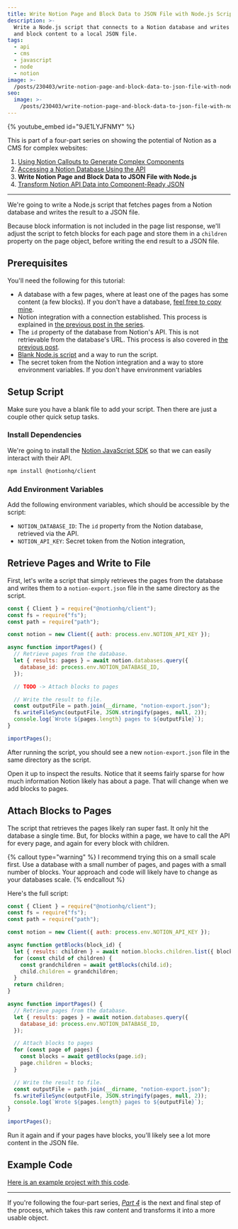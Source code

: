 ```yaml
---
title: Write Notion Page and Block Data to JSON File with Node.js Script
description: >-
  Write a Node.js script that connects to a Notion database and writes its page
  and block content to a local JSON file.
tags:
  - api
  - cms
  - javascript
  - node
  - notion
image: >-
  /posts/230403/write-notion-page-and-block-data-to-json-file-with-nodejs-script-UqlXJSZj.png
seo:
  image: >-
    /posts/230403/write-notion-page-and-block-data-to-json-file-with-nodejs-script-OTjvNIdV--meta.png
---
```


{% youtube_embed id="9JE1LYJFNMY" %}

This is part of a four-part series on showing the potential of Notion as a CMS for complex websites:

1. [Using Notion Callouts to Generate Complex Components](/posts/using-notion-callouts-to-generate-complex-components)
1. [Accessing a Notion Database Using the API](/posts/accessing-a-notion-database-using-the-api)
1. **Write Notion Page and Block Data to JSON File with Node.js**
1. [Transform Notion API Data into Component-Ready JSON](/posts/transform-notion-api-data-into-component-ready-json)

---

We're going to write a Node.js script that fetches pages from a Notion database and writes the result to a JSON file.

Because block information is not included in the page list response, we'll adjust the script to fetch blocks for each page and store them in a `children` property on the page object, before writing the end result to a JSON file.

## Prerequisites

You'll need the following for this tutorial:

- A database with a few pages, where at least one of the pages has some content (a few blocks). If you don't have a database, [feel free to copy mine](https://seancdavis.notion.site/673a6770c83a43b5a050f3d99d5236b8?v=5336305ad601461ea06b9392b441f559).
- Notion integration with a connection established. This process is explained in [the previous post in the series](/posts/accessing-a-notion-database-using-the-api).
- The `id` property of the database from Notion's API. This is not retrievable from the database's URL. This process is also covered in [the previous post](/posts/accessing-a-notion-database-using-the-api).
- [Blank Node.js script](/posts/new-javascript-project-setup/) and a way to run the script.
- The secret token from the Notion integration and a way to store environment variables. If you don't have environment variables

## Setup Script

Make sure you have a blank file to add your script. Then there are just a couple other quick setup tasks.

### Install Dependencies

We're going to install the [Notion JavaScript SDK](https://www.npmjs.com/package/@notionhq/client) so that we can easily interact with their API.

```txt
npm install @notionhq/client
```

### Add Environment Variables

Add the following environment variables, which should be accessible by the script:

- `NOTION_DATABASE_ID`: The `id` property from the Notion database, retrieved via the API.
- `NOTION_API_KEY`: Secret token from the Notion integration,

## Retrieve Pages and Write to File

First, let's write a script that simply retrieves the pages from the database and writes them to a `notion-export.json` file in the same directory as the script.

```js
const { Client } = require("@notionhq/client");
const fs = require("fs");
const path = require("path");

const notion = new Client({ auth: process.env.NOTION_API_KEY });

async function importPages() {
  // Retrieve pages from the database.
  let { results: pages } = await notion.databases.query({
    database_id: process.env.NOTION_DATABASE_ID,
  });

  // TODO -> Attach blocks to pages

  // Write the result to file.
  const outputFile = path.join(__dirname, "notion-export.json");
  fs.writeFileSync(outputFile, JSON.stringify(pages, null, 2));
  console.log(`Wrote ${pages.length} pages to ${outputFile}`);
}

importPages();
```

After running the script, you should see a new `notion-export.json` file in the same directory as the script.

Open it up to inspect the results. Notice that it seems fairly sparse for how much information Notion likely has about a page. That will change when we add blocks to pages.

## Attach Blocks to Pages

The script that retrieves the pages likely ran super fast. It only hit the database a single time. But, for blocks within a page, we have to call the API for every page, and again for every block with children.

{% callout type="warning" %}
I recommend trying this on a small scale first. Use a database with a small number of pages, and pages with a small number of blocks. Your approach and code will likely have to change as your databases scale.
{% endcallout %}

Here's the full script:

```js
const { Client } = require("@notionhq/client");
const fs = require("fs");
const path = require("path");

const notion = new Client({ auth: process.env.NOTION_API_KEY });

async function getBlocks(block_id) {
  let { results: children } = await notion.blocks.children.list({ block_id });
  for (const child of children) {
    const grandchildren = await getBlocks(child.id);
    child.children = grandchildren;
  }
  return children;
}

async function importPages() {
  // Retrieve pages from the database.
  let { results: pages } = await notion.databases.query({
    database_id: process.env.NOTION_DATABASE_ID,
  });

  // Attach blocks to pages
  for (const page of pages) {
    const blocks = await getBlocks(page.id);
    page.children = blocks;
  }

  // Write the result to file.
  const outputFile = path.join(__dirname, "notion-export.json");
  fs.writeFileSync(outputFile, JSON.stringify(pages, null, 2));
  console.log(`Wrote ${pages.length} pages to ${outputFile}`);
}

importPages();
```

Run it again and if your pages have blocks, you'll likely see a lot more content in the JSON file.

## Example Code

[Here is an example project with this code](https://github.com/seancdavis/notion-component-mapper/tree/main/03-export-page-data).

---

If you're following the four-part series, [_Part 4_](/posts/transform-notion-api-data-into-component-ready-json) is the next and final step of the process, which takes this raw content and transforms it into a more usable object.
